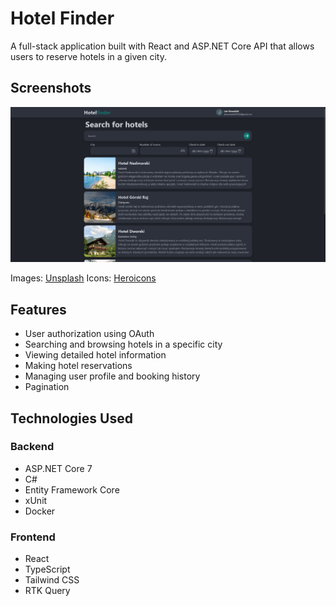 # Hotel Finder

A full-stack application built with React and ASP.NET Core API that allows users to reserve hotels in a given city.

## Screenshots
<div style="text-align: center;">
  <img src="./res/main-page.png" alt="Main page">
</div>

Images: [Unsplash](https://unsplash.com/)
Icons: [Heroicons](https://heroicons.com/)

## Features
- User authorization using OAuth
- Searching and browsing hotels in a specific city
- Viewing detailed hotel information
- Making hotel reservations
- Managing user profile and booking history
- Pagination

## Technologies Used
### Backend
- ASP.NET Core 7
- C#
- Entity Framework Core
- xUnit
- Docker

### Frontend
- React
- TypeScript
- Tailwind CSS
- RTK Query

